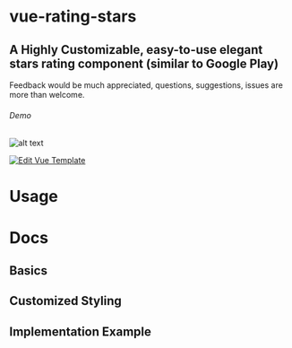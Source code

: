 # vue-rating-stars
## A Highly Customizable, easy-to-use elegant stars rating component (similar to Google Play)

Feedback would be much appreciated, questions, suggestions, issues are more than welcome.

###### Demo

![alt text](https://github.com/JonathanDn/vue-stars-rating/blob/master/assets/rating_stars_example.png "4.6 Rating Stars")

[![Edit Vue Template](https://codesandbox.io/static/img/play-codesandbox.svg)](https://codesandbox.io/s/9846q4oz4r)

# Usage

# Docs

## Basics

## Customized Styling

## Implementation Example
